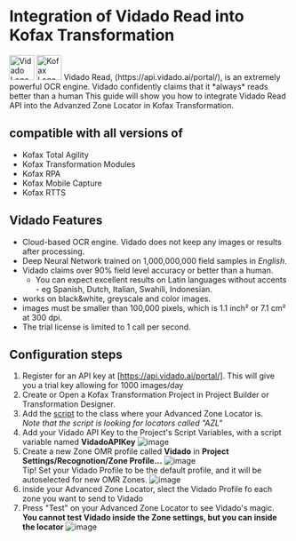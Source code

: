 # Integration of Vidado Read into Kofax Transformation
<img src="https://vidado.ai/wp-content/themes/vidado/images/Vidado-logo-blue.png" alt="Vidado Logo" height="45">
<img src="https://www.kofax.com/-/media/Images/Global/Header/logo_header.svg" alt="Kofax Logo" height="45">
Vidado Read, (https://api.vidado.ai/portal/), is an extremely powerful OCR engine. Vidado confidently claims that it *always* reads better than a human 
This guide will show you how to integrate Vidado Read API into the Advanzed Zone Locator in Kofax Transformation.  

## compatible with all versions of
* Kofax Total Agility
* Kofax Transformation Modules
* Kofax RPA
* Kofax Mobile Capture
* Kofax RTTS

## Vidado Features
* Cloud-based OCR engine. Vidado does not keep any images or results after processing.
* Deep Neural Network trained on 1,000,000,000 field samples in *English*.
* Vidado claims over 90% field level accuracy or better than a human.
  * You can expect excellent results on Latin languages without accents - eg Spanish, Dutch, Italian, Swahili, Indonesian.
* works on black&white, greyscale and color images.
* images must be smaller than 100,000 pixels, which is 1.1 inch² or 7.1 cm² at 300 dpi.
* The trial license is limited to 1 call per second.

## Configuration steps
1. Register for an API key at [https://api.vidado.ai/portal/]. This will give you a trial key allowing for 1000 images/day
1. Create or Open a Kofax Transformation Project in Project Builder or Transformation Designer.
1. Add the [script](https://github.com/KofaxRPA/Vidado/blob/master/Vidado.vb) to the class where your Advanced Zone Locator is.  
*Note that the script is looking for locators called "AZL"*
1. Add your Vidado API Key to the Project's Script Variables, with a script variable named **VidadoAPIKey**
![image](https://user-images.githubusercontent.com/47416964/74356916-695cc080-4dbf-11ea-8aa6-f6107b48e121.png)
1. Create a new Zone OMR profile called **Vidado** in **Project Settings/Recognotion/Zone Profile...**
![image](https://user-images.githubusercontent.com/47416964/74357087-a88b1180-4dbf-11ea-96a9-60c026313646.png)  
Tip! Set your Vidado Profile to be the default profile, and it will be autoselected for new OMR Zones.
![image](https://user-images.githubusercontent.com/47416964/74358438-b6da2d00-4dc1-11ea-9890-81b4dd8f3576.png)
1. inside your Advanced Zone Locator, slect the Vidado Profile fo each zone you want to send to Vidado
1. Press "Test" on your Advanced Zone Locator to see Vidado's magic. **You cannot test Vidado inside the Zone settings, but you can inside the locator**
![image](https://user-images.githubusercontent.com/47416964/74366173-c8c2cc80-4dcf-11ea-8f76-fd73810e1b00.png)

